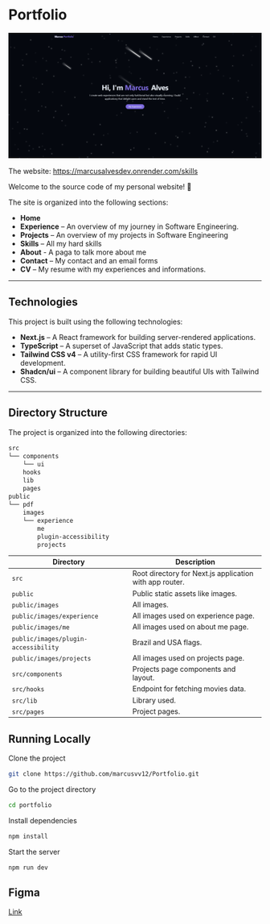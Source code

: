 # Portfolio

![alt text](image-2.png)

The website: https://marcusalvesdev.onrender.com/skills

Welcome to the source code of my personal website! 👋

The site is organized into the following sections:

- **Home**
- **Experience** – An overview of my  journey in Software Engineering.
- **Projects** – An overview of my  projects in Software Engineering
- **Skills** – All my hard skills
- **About** - A paga to talk more about me
- **Contact** – My contact and an email forms
- **CV** – My resume with my experiences and informations.

---

## Technologies

This project is built using the following technologies:

- **Next.js** – A React framework for building server-rendered applications.
- **TypeScript** – A superset of JavaScript that adds static types.
- **Tailwind CSS v4** – A utility-first CSS framework for rapid UI development.
- **Shadcn/ui** – A component library for building beautiful UIs with Tailwind CSS.

---

## Directory Structure

The project is organized into the following directories:

```text
src
└── components
    └── ui
    hooks
    lib
    pages
public
└── pdf
    images
    └── experience
        me
        plugin-accessibility
        projects
```

| Directory                                 | Description                                             |
| ------------------------------------------| ------------------------------------------------------- |
| `src`                                     | Root directory for Next.js application with app router. |
| `public`                                  | Public static assets like images.                       |
| `public/images  `                         | All images.                                             |
| `public/images/experience  `              | All images used on experience page.                     |
| `public/images/me  `                      | All images used on about me page.                       |
| `public/images/plugin-accessibility  `    | Brazil and USA flags.                                   |
| `public/images/projects  `                | All images used on projects page.                       |
| `src/components`                          | Projects page components and layout.                    |
| `src/hooks`                               | Endpoint for fetching movies data.                      |
| `src/lib`                                 | Library used.                                           |
| `src/pages`                               | Project pages.                                          |

## Running Locally

Clone the project

```bash
git clone https://github.com/marcusvv12/Portfolio.git
```

Go to the project directory

```bash
cd portfolio
```

Install dependencies

```bash
npm install
```

Start the server

```bash
npm run dev
```

## Figma 

[Link](https://www.figma.com/design/hxdLXylaiFGKaBiwyy54g8/Porfolio?node-id=0-1&t=Wvsfhmm3QbLnjsnK-1)
